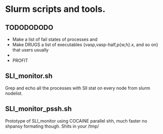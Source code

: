 # Slurm scripts and tools.

## TODODODODO

* Make a list of fail states of processes and
* Make DRUGS a list of executables {vasp,vasp-half,p{w,h}.x, and so on} that users usually 
* 
* PROFIT

## SLl_monitor.sh

Grep and echo all the processes with Sll stat on every node from slurm nodelist.

## SLl_monitor_pssh.sh

Prototype of SLl_monitor using COCAINE parallel shh, much faster no shpansy formating though.
Shits in your /tmp/ 
